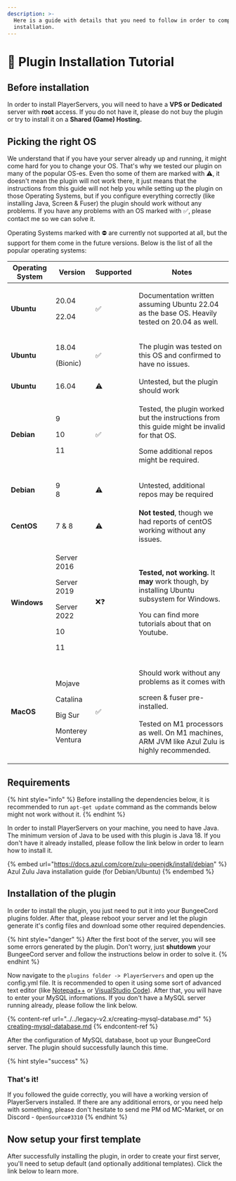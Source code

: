 ```yaml
---
description: >-
  Here is a guide with details that you need to follow in order to complete the
  installation.
---
```


# 🚀 Plugin Installation Tutorial

## Before installation

In order to install PlayerServers, you will need to have a **VPS or Dedicated** server with **root** access. If you do not have it, please do not buy the plugin or try to install it on a **Shared (Game) Hosting.**

## Picking the right OS

We understand that if you have your server already up and running, it might come hard for you to change your OS. That's why we tested our plugin on many of the popular OS-es. Even tho some of them are marked with ⚠️, it doesn't mean the plugin will not work there, it just means that the instructions from this guide will not help you while setting up the plugin on those Operating Systems, but if you configure everything correctly (like installing Java, Screen & Fuser) the plugin should work without any problems. If you have any problems with an OS marked with ✅, please contact me so we can solve it.

Operating Systems marked with ⛔️ are currently not supported at all, but the support for them come in the future versions. Below is the list of all the popular operating systems:

| **Operating System** | Version                                                                  | Supported | Notes                                                                                                                                                                                                    |
| -------------------- | ------------------------------------------------------------------------ | --------- | -------------------------------------------------------------------------------------------------------------------------------------------------------------------------------------------------------- |
| **Ubuntu**           | <p>20.04</p><p>22.04</p>                                                 | ✅         | <p>Documentation written assuming Ubuntu 22.04<br>as the base OS. Heavily tested on 20.04 as well.</p>                                                                                                   |
| **Ubuntu**           | <p>18.04</p><p>(Bionic)</p>                                              | ✅         | The plugin was tested on this OS and confirmed to have no issues.                                                                                                                                        |
| **Ubuntu**           | 16.04                                                                    | ⚠️        | Untested, but the plugin should work                                                                                                                                                                     |
| **Debian**           | <p>9</p><p>10</p><p>11</p>                                               | ✅         | <p>Tested, the plugin worked but the instructions from this guide might be invalid for that OS.</p><p></p><p>Some additional repos might be required.</p>                                                |
| **Debian**           | <p>9<br>8</p>                                                            | ⚠️        | Untested, additional repos may be required                                                                                                                                                               |
| **CentOS**           | 7 & 8                                                                    | ⚠️        | **Not tested**, though we had reports of centOS working without any issues.                                                                                                                              |
| **Windows**          | <p>Server 2016</p><p>Server 2019</p><p>Server 2022</p><p>10</p><p>11</p> | ❌❓        | <p><strong>Tested, not working.</strong> It <strong>may</strong> work though, by installing Ubuntu subsystem for Windows. </p><p></p><p>You can find more tutorials about that on Youtube.</p>           |
| **MacOS**            | <p>Mojave</p><p>Catalina</p><p>Big Sur</p><p>Monterey<br>Ventura</p>     | ✅         | <p>Should work without any problems as it comes with</p><p>screen &#x26; fuser pre-installed. <br><br>Tested on M1 processors as well. On M1 machines, ARM JVM like Azul Zulu is highly recommended.</p> |

## Requirements

{% hint style="info" %}
Before installing the dependencies below, it is recommended to run `apt-get update` command as the commands below might not work without it.
{% endhint %}

In order to install PlayerServers on your machine, you need to have Java. The minimum version of Java to be used with this plugin is Java 18. If you don't have it already installed, please follow the link below in order to learn how to install it.

{% embed url="https://docs.azul.com/core/zulu-openjdk/install/debian" %}
Azul Zulu Java installation guide (for Debian/Ubuntu)
{% endembed %}

## Installation of the plugin

In order to install the plugin, you just need to put it into your BungeeCord plugins folder. After that, please reboot your server and let the plugin generate it's config files and download some other required dependencies.

{% hint style="danger" %}
After the first boot of the server, you will see some errors generated by the plugin. Don't worry, just **shutdown** your BungeeCord server and follow the instructions below in order to solve it.
{% endhint %}

Now navigate to the `plugins folder -> PlayerServers` and open up the config.yml file. It is recommended to open it using some sort of advanced text editor (like [Notepad++](https://notepad-plus-plus.org) or [VisualStudio Code](https://code.visualstudio.com)). After that, you will have to enter your MySQL informations. If you don't have a MySQL server running already, please follow the link below.

{% content-ref url="../../legacy-v2.x/creating-mysql-database.md" %}
[creating-mysql-database.md](../../legacy-v2.x/creating-mysql-database.md)
{% endcontent-ref %}

After the configuration of MySQL database, boot up your BungeeCord server. The plugin should successfully launch this time.

{% hint style="success" %}
### That's it!

If you followed the guide correctly, you will have a working version of PlayerServers installed. If there are any additional errors, or you need help with something, please don't hesitate to send me PM od MC-Market, or on Discord - `OpenSource#3310`
{% endhint %}

## Now setup your first template

After successfully installing the plugin, in order to create your first server, you'll need to setup default (and optionally additional templates). Click the link below to learn more.

